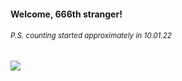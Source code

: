 #### Welcome, 666th stranger!

###### <sup>P.S. counting started approximately in 10.01.22</sup>

<img src="https://kraftwerk28.pp.ua/vcnt.png"></img>

